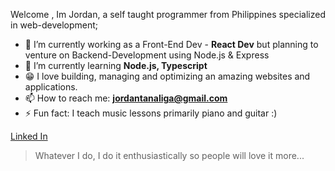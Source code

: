 Welcome , Im Jordan, a self taught programmer from Philippines specialized in web-development;

- 🔭 I’m currently working as a Front-End Dev - **React Dev** but planning to venture on Backend-Development using Node.js & Express
- 🌱 I’m currently learning **Node.js, Typescript**
- 😁 I love building, managing and optimizing an amazing websites and applications.
- 📫 How to reach me: **jordantanaliga@gmail.com**
- ⚡ Fun fact: I teach music lessons primarily piano and guitar :) 

[Linked In](https://www.linkedin.com/in/jordan-tanaliga-664b801a3/)


> Whatever I do, I do it enthusiastically so people will love it more...
